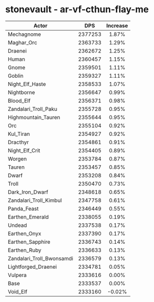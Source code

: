 # stonevault - ar-vf-cthun-flay-me
| Actor | DPS | Increase |
|---|:---:|:---:|
|Mechagnome|2377253|1.87%|
|Maghar_Orc|2363733|1.29%|
|Draenei|2362672|1.25%|
|Human|2360457|1.15%|
|Gnome|2359501|1.11%|
|Goblin|2359327|1.11%|
|Night_Elf_Haste|2358533|1.07%|
|Nightborne|2356647|0.99%|
|Blood_Elf|2356371|0.98%|
|Zandalari_Troll_Paku|2355728|0.95%|
|Highmountain_Tauren|2355644|0.95%|
|Orc|2355104|0.92%|
|Kul_Tiran|2354927|0.92%|
|Dracthyr|2354861|0.91%|
|Night_Elf_Crit|2354405|0.89%|
|Worgen|2353784|0.87%|
|Tauren|2353457|0.85%|
|Dwarf|2353208|0.84%|
|Troll|2350470|0.73%|
|Dark_Iron_Dwarf|2348618|0.65%|
|Zandalari_Troll_Kimbul|2347758|0.61%|
|Panda_Feast|2346449|0.55%|
|Earthen_Emerald|2338055|0.19%|
|Undead|2337538|0.17%|
|Earthen_Onyx|2337390|0.17%|
|Earthen_Sapphire|2336743|0.14%|
|Earthen_Ruby|2336633|0.13%|
|Zandalari_Troll_Bwonsamdi|2336579|0.13%|
|Lightforged_Draenei|2334781|0.05%|
|Vulpera|2333616|0.00%|
|Base|2333537|0.00%|
|Void_Elf|2333160|-0.02%|
